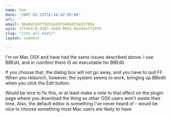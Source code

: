 ```yaml
---
name: Sue
date: '2007-02-23T16:16:42-05:00'
url: ''
email: 86e6d134f75d52e80fd48e0f2ed170da
uuid: 1ff4e1c0-d381-45b9-9625-0a345eff19f0
slug: "/its-all-text/"
layout: comment

---
```


I'm on Mac OSX and have had the same issues described above.  I use BBEdit, and in /usr/bin/ there IS an executable for BBEdit.

If you choose that, the dialog box will not go away, and you have to quit FF.  When you relaunch, however, the system seems to work, bringing up BBedit when you click the Edit button.

Would be nice to fix this, or at least make a note to that effect on the plugin page where you download the thing so other OSX users won't waste their time.  Also, the default editor is something I've never heard of - would be nice to choose something most Mac users are likely to have.
